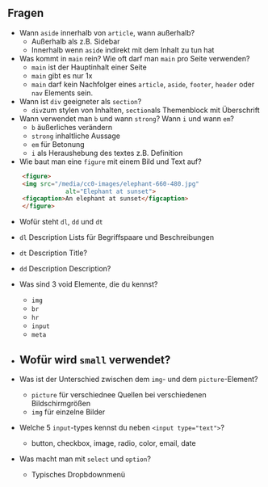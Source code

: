 ## Fragen

- Wann `aside` innerhalb von `article`, wann außerhalb?
  - Außerhalb als z.B. Sidebar
  - Innerhalb wenn `aside` indirekt mit dem Inhalt zu tun hat
- Was kommt in `main` rein? Wie oft darf man `main` pro Seite verwenden?
  - `main` ist der Hauptinhalt einer Seite
  - `main` gibt es nur 1x
  - `main` darf kein Nachfolger eines `article`, `aside`, `footer`, `header` oder `nav` Elements sein.
- Wann ist `div` geeigneter als `section`?
  - `div`zum stylen von Inhalten, `section`als Themenblock mit Überschrift
- Wann verwendet man `b` und wann `strong`? Wann `i` und wann `em`?
  - `b` äußerliches verändern
  - `strong` inhaltliche Aussage
  - `em` für Betonung
  - `i` als Heraushebung des textes z.B. Definition
- Wie baut man eine `figure` mit einem Bild und Text auf?
```HTML
    <figure>
    <img src="/media/cc0-images/elephant-660-480.jpg"
                alt="Elephant at sunset">
    <figcaption>An elephant at sunset</figcaption>
    </figure>
```

- Wofür steht `dl`, `dd` und `dt`
- `dl` Description Lists für Begriffspaare und Beschreibungen
- `dt` Description Title?
- `dd` Description Description?

- Was sind 3 void Elemente, die du kennst?
  - `img`
  - `br`
  - `hr`
  - `input`
  - `meta`
  
- ## Wofür wird `small` verwendet?
- Was ist der Unterschied zwischen dem `img`- und dem `picture`-Element?
  - `picture` für verschiednee Quellen bei verschiedenen Bildschirmgrößen
  - `img` für einzelne Bilder
- Welche 5 `input`-types kennst du neben `<input type="text">`?
  - button, checkbox, image, radio, color, email, date
- Was macht man mit `select` und `option`?
  - Typisches Dropbdownmenü

```

```
